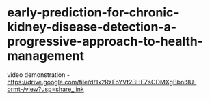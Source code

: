 # early-prediction-for-chronic-kidney-disease-detection-a-progressive-approach-to-health-management
video demonstration - https://drive.google.com/file/d/1x2RzFoYVt2BHEZsODMXgBbni9U-ormt-/view?usp=share_link



